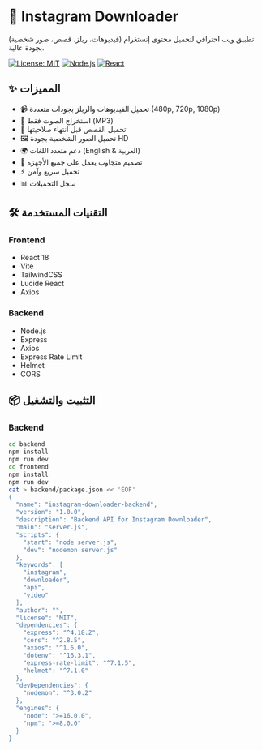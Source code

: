 # 📸 Instagram Downloader

تطبيق ويب احترافي لتحميل محتوى إنستغرام (فيديوهات، ريلز، قصص، صور شخصية) بجودة عالية.

[![License: MIT](https://img.shields.io/badge/License-MIT-yellow.svg)](https://opensource.org/licenses/MIT)
[![Node.js](https://img.shields.io/badge/Node.js-16+-green.svg)](https://nodejs.org/)
[![React](https://img.shields.io/badge/React-18+-blue.svg)](https://reactjs.org/)

## ✨ المميزات

- 📹 تحميل الفيديوهات والريلز بجودات متعددة (480p, 720p, 1080p)
- 🎵 استخراج الصوت فقط (MP3)
- 📸 تحميل القصص قبل انتهاء صلاحيتها
- 🖼️ تحميل الصور الشخصية بجودة HD
- 🌍 دعم متعدد اللغات (English & العربية)
- 📱 تصميم متجاوب يعمل على جميع الأجهزة
- ⚡ تحميل سريع وآمن
- 📊 سجل التحميلات

## 🛠️ التقنيات المستخدمة

### Frontend
- React 18
- Vite
- TailwindCSS
- Lucide React
- Axios

### Backend
- Node.js
- Express
- Axios
- Express Rate Limit
- Helmet
- CORS

## 📦 التثبيت والتشغيل

### Backend
```bash
cd backend
npm install
npm run dev
cd frontend
npm install
npm run dev
cat > backend/package.json << 'EOF'
{
  "name": "instagram-downloader-backend",
  "version": "1.0.0",
  "description": "Backend API for Instagram Downloader",
  "main": "server.js",
  "scripts": {
    "start": "node server.js",
    "dev": "nodemon server.js"
  },
  "keywords": [
    "instagram",
    "downloader",
    "api",
    "video"
  ],
  "author": "",
  "license": "MIT",
  "dependencies": {
    "express": "^4.18.2",
    "cors": "^2.8.5",
    "axios": "^1.6.0",
    "dotenv": "^16.3.1",
    "express-rate-limit": "^7.1.5",
    "helmet": "^7.1.0"
  },
  "devDependencies": {
    "nodemon": "^3.0.2"
  },
  "engines": {
    "node": ">=16.0.0",
    "npm": ">=8.0.0"
  }
}
